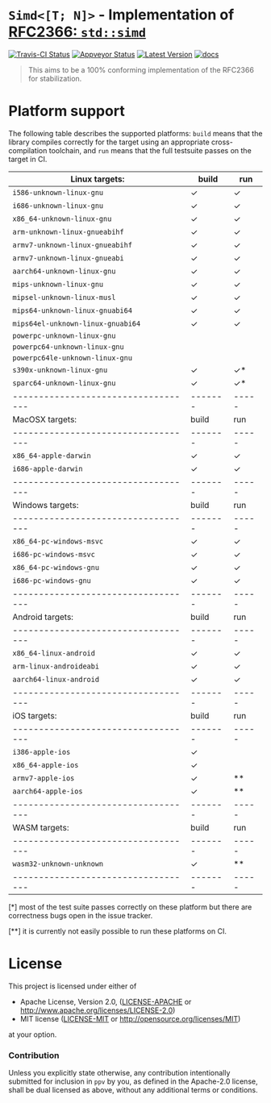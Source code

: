 # `Simd<[T; N]>` - Implementation of [RFC2366: `std::simd`](https://github.com/rust-lang/rfcs/pull/2366)

[![Travis-CI Status]][travis] [![Appveyor Status]][appveyor] [![Latest Version]][crates.io] [![docs]][docs.rs]

> This aims to be a 100% conforming implementation of the RFC2366 for stabilization.

# Platform support

The following table describes the supported platforms: `build` means that the
library compiles correctly for the target using an appropriate cross-compilation
toolchain, and `run` means that the full testsuite passes on the target in CI.

| Linux targets:                    | build | run |
|-----------------------------------|-------|-----|
| `i586-unknown-linux-gnu`          | ✓     | ✓   |
| `i686-unknown-linux-gnu`          | ✓     | ✓   |
| `x86_64-unknown-linux-gnu`        | ✓     | ✓   |
| `arm-unknown-linux-gnueabihf`     | ✓     | ✓   |
| `armv7-unknown-linux-gnueabihf`   | ✓     | ✓   |
| `armv7-unknown-linux-gnueabi`     | ✓     | ✓   |
| `aarch64-unknown-linux-gnu`       | ✓     | ✓   |
| `mips-unknown-linux-gnu`          | ✓     | ✓   |
| `mipsel-unknown-linux-musl`       | ✓     | ✓   |
| `mips64-unknown-linux-gnuabi64`   | ✓     | ✓   |
| `mips64el-unknown-linux-gnuabi64` | ✓     | ✓   |
| `powerpc-unknown-linux-gnu`       |       |     |
| `powerpc64-unknown-linux-gnu`     |       |     |
| `powerpc64le-unknown-linux-gnu`   |       |     |
| `s390x-unknown-linux-gnu`         | ✓     | ✓*  |
| `sparc64-unknown-linux-gnu`       | ✓     | ✓*  |
|-----------------------------------|-------|-----|
| MacOSX targets:                   | build | run |
|-----------------------------------|-------|-----|
| `x86_64-apple-darwin`             | ✓     | ✓   |
| `i686-apple-darwin`               | ✓     | ✓   |
|-----------------------------------|-------|-----|
| Windows targets:                  | build | run |
|-----------------------------------|-------|-----|
| `x86_64-pc-windows-msvc`          | ✓     | ✓   |
| `i686-pc-windows-msvc`            | ✓     | ✓   |
| `x86_64-pc-windows-gnu`           | ✓     | ✓   |
| `i686-pc-windows-gnu`             | ✓     | ✓   |
|-----------------------------------|-------|-----|
| Android targets:                  | build | run |
|-----------------------------------|-------|-----|
| `x86_64-linux-android`            | ✓     | ✓   |
| `arm-linux-androideabi`           | ✓     | ✓   |
| `aarch64-linux-android`           | ✓     | ✓   |
|-----------------------------------|-------|-----|
| iOS targets:                      | build | run |
|-----------------------------------|-------|-----|
| `i386-apple-ios`                  | ✓     |     |
| `x86_64-apple-ios`                | ✓     |     |
| `armv7-apple-ios`                 | ✓     | **  |
| `aarch64-apple-ios`               | ✓     | **   |
|-----------------------------------|-------|-----|
| WASM targets:                     | build | run |
|-----------------------------------|-------|-----|
| `wasm32-unknown-unknown`          | ✓     | **  |
|-----------------------------------|-------|-----|

[*] most of the test suite passes correctly on these platform but
there are correctness bugs open in the issue tracker.

[**] it is currently not easily possible to run these platforms on CI.


# License

This project is licensed under either of

 * Apache License, Version 2.0, ([LICENSE-APACHE](LICENSE-APACHE) or
   http://www.apache.org/licenses/LICENSE-2.0)
 * MIT license ([LICENSE-MIT](LICENSE-MIT) or
   http://opensource.org/licenses/MIT)

at your option.

### Contribution

Unless you explicitly state otherwise, any contribution intentionally submitted
for inclusion in `ppv` by you, as defined in the Apache-2.0 license, shall be
dual licensed as above, without any additional terms or conditions.

[travis]: https://travis-ci.org/gnzlbg/ppv
[Travis-CI Status]: https://travis-ci.org/gnzlbg/ppv.svg?branch=master
[appveyor]: https://ci.appveyor.com/project/gnzlbg/ppv/branch/master
[Appveyor Status]: https://ci.appveyor.com/project/gnzlbg/ppv/branch/master
[Latest Version]: https://img.shields.io/crates/v/ppv.svg
[crates.io]: https://crates.io/crates/ppv
[docs]: https://docs.rs/ppv/badge.svg
[docs.rs]: https://docs.rs/ppv/
